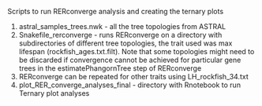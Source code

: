 Scripts to run RERconverge analysis and creating the ternary plots

1) astral_samples_trees.nwk - all the tree topologies from ASTRAL 
2) Snakefile_rerconverge - runs RERconverge on a directory with subdirectories of different tree topologies, the trait used was max lifespan (rockfish_ages.txt.filt). Note that some topologies might need to be discarded if convergence cannot be achieved for particular gene trees in the estimatePhangornTree step of RERconverge
3) RERconverge can be repeated for other traits using LH_rockfish_34.txt
4) plot_RER_converge_analyses_final - directory with Rnotebook to run Ternary plot analyses
